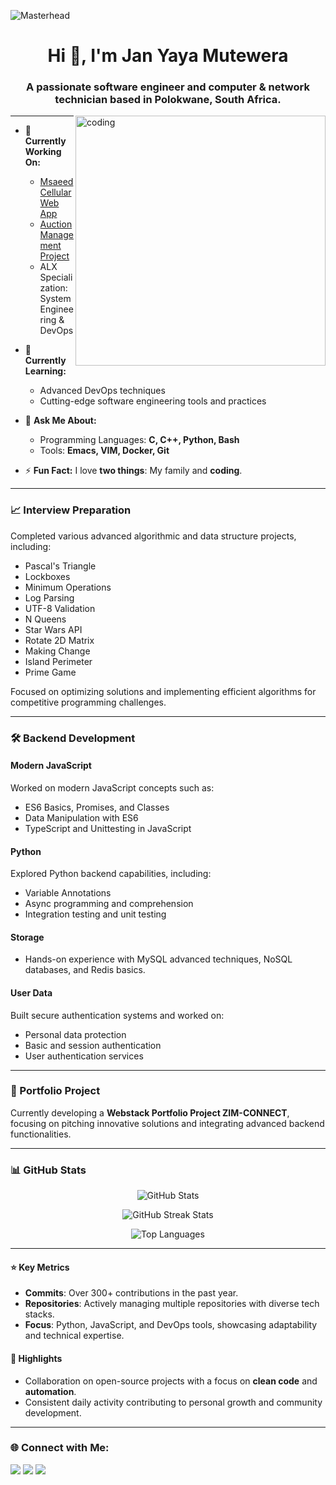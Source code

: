 ![Masterhead](https://images.unsplash.com/photo-1488590528505-98d2b5aba04b?w=400&auto=format&fit=crop&q=60&ixlib=rb-4.0.3&ixid=M3wxMjA3fDB8MHxzZWFyY2h8NXx8cHJvZ3JhbW1pbmclMjBiYW5uZXJzfGVufDB8fDB8fHww)

<h1 align="center">Hi 👋, I'm Jan Yaya Mutewera</h1>
<h3 align="center">A passionate software engineer and computer & network technician based in Polokwane, South Africa.</h3>

<img align="right" alt="coding" width="400" src="https://media.giphy.com/media/qgQUggAC3Pfv687qPC/giphy.gif" />

---

- 🔭 **Currently Working On:**
  - [Msaeed Cellular Web App](https://msaeedcellular.com)
  - [Auction Management Project](https://github.com/KingJ89/auction_management.git)
  - ALX Specialization: System Engineering & DevOps

- 🌱 **Currently Learning:**
  - Advanced DevOps techniques
  - Cutting-edge software engineering tools and practices

- 💬 **Ask Me About:**
  - Programming Languages: **C, C++, Python, Bash**
  - Tools: **Emacs, VIM, Docker, Git**

- ⚡ **Fun Fact:** I love **two things**: My family and **coding**.

---

### 📈 Interview Preparation
Completed various advanced algorithmic and data structure projects, including:
- Pascal's Triangle
- Lockboxes
- Minimum Operations
- Log Parsing
- UTF-8 Validation
- N Queens
- Star Wars API
- Rotate 2D Matrix
- Making Change
- Island Perimeter
- Prime Game  

Focused on optimizing solutions and implementing efficient algorithms for competitive programming challenges.

---

### 🛠️ Backend Development
#### **Modern JavaScript**
Worked on modern JavaScript concepts such as:
- ES6 Basics, Promises, and Classes
- Data Manipulation with ES6
- TypeScript and Unittesting in JavaScript

#### **Python**
Explored Python backend capabilities, including:
- Variable Annotations
- Async programming and comprehension
- Integration testing and unit testing

#### **Storage**
- Hands-on experience with MySQL advanced techniques, NoSQL databases, and Redis basics.

#### **User Data**
Built secure authentication systems and worked on:
- Personal data protection
- Basic and session authentication
- User authentication services

---

### 🚀 Portfolio Project
Currently developing a **Webstack Portfolio Project ZIM-CONNECT**, focusing on pitching innovative solutions and integrating advanced backend functionalities.

---

### 📊 GitHub Stats

<div align="center">
  <p>
    <img align="center" src="https://github-readme-stats.vercel.app/api?username=kingj89&show_icons=true&locale=en&theme=radical&hide_title=true&custom_title=Jan%20Yaya%20Mutewera%27s%20Stats&line_height=24" alt="GitHub Stats" />
  </p>
  <p>
    <img align="center" src="https://github-readme-streak-stats.herokuapp.com/?user=kingj89&theme=radical" alt="GitHub Streak Stats" />
  </p>
  <p>
    <img align="center" src="https://github-readme-stats.vercel.app/api/top-langs/?username=kingj89&layout=compact&theme=radical" alt="Top Languages" />
  </p>
</div>

---

#### ⭐ Key Metrics
- **Commits**: Over 300+ contributions in the past year.
- **Repositories**: Actively managing multiple repositories with diverse tech stacks.
- **Focus**: Python, JavaScript, and DevOps tools, showcasing adaptability and technical expertise.

#### 🚀 Highlights
- Collaboration on open-source projects with a focus on **clean code** and **automation**.
- Consistent daily activity contributing to personal growth and community development.

---

### 🌐 Connect with Me:
<p>
  <a href="https://twitter.com/@janmutewera1"><img src="https://img.shields.io/badge/Twitter-1DA1F2?style=for-the-badge&logo=twitter&logoColor=white" /></a>
  <a href="https://linkedin.com/in/jan-mutewera-2406419a"><img src="https://img.shields.io/badge/LinkedIn-0077B5?style=for-the-badge&logo=linkedin&logoColor=white" /></a>
  <a href="https://www.youtube.com/channel/UCQzpaXmT0DO-ErCBuyo9PJA"><img src="https://img.shields.io/badge/YouTube-FF0000?style=for-the-badge&logo=youtube&logoColor=white" /></a>
</p>
